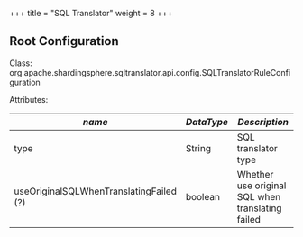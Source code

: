+++
title = "SQL Translator"
weight = 8
+++

## Root Configuration

Class: org.apache.shardingsphere.sqltranslator.api.config.SQLTranslatorRuleConfiguration

Attributes:

| *name*                                  | *DataType* | *Description*                                    |
|-----------------------------------------|------------|--------------------------------------------------|
| type                                    | String     | SQL translator type                              |
| useOriginalSQLWhenTranslatingFailed (?) | boolean    | Whether use original SQL when translating failed |
